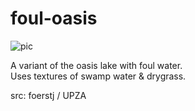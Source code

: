 # foul-oasis

![pic](pic.jpg)

A variant of the oasis lake with foul water.\
Uses textures of swamp water & drygrass.

src: foerstj / UPZA
